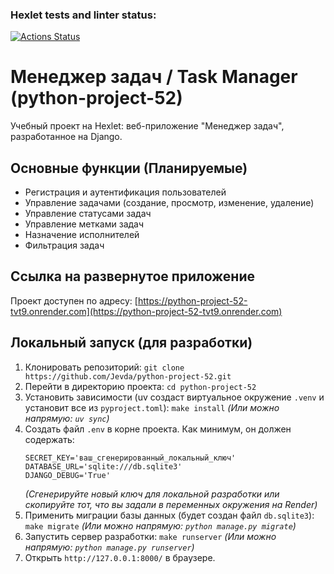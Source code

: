### Hexlet tests and linter status:
[![Actions Status](https://github.com/Jevda/python-project-52/actions/workflows/hexlet-check.yml/badge.svg)](https://github.com/Jevda/python-project-52/actions)

# Менеджер задач / Task Manager (python-project-52)

Учебный проект на Hexlet: веб-приложение "Менеджер задач", разработанное на Django.

## Основные функции (Планируемые)
* Регистрация и аутентификация пользователей
* Управление задачами (создание, просмотр, изменение, удаление)
* Управление статусами задач
* Управление метками задач
* Назначение исполнителей
* Фильтрация задач

## Ссылка на развернутое приложение

Проект доступен по адресу: [https://python-project-52-tvt9.onrender.com](https://python-project-52-tvt9.onrender.com)

## Локальный запуск (для разработки)

1.  Клонировать репозиторий:
    `git clone https://github.com/Jevda/python-project-52.git`
2.  Перейти в директорию проекта:
    `cd python-project-52`
3.  Установить зависимости (uv создаст виртуальное окружение `.venv` и установит все из `pyproject.toml`):
    `make install`
    *(Или можно напрямую: `uv sync`)*
4.  Создать файл `.env` в корне проекта. Как минимум, он должен содержать:
    ```dotenv
    SECRET_KEY='ваш_сгенерированный_локальный_ключ'
    DATABASE_URL='sqlite:///db.sqlite3'
    DJANGO_DEBUG='True'
    ```
    *(Сгенерируйте новый ключ для локальной разработки или скопируйте тот, что вы задали в переменных окружения на Render)*
5.  Применить миграции базы данных (будет создан файл `db.sqlite3`):
    `make migrate`
    *(Или можно напрямую: `python manage.py migrate`)*
6.  Запустить сервер разработки:
    `make runserver`
    *(Или можно напрямую: `python manage.py runserver`)*
7.  Открыть `http://127.0.0.1:8000/` в браузере.